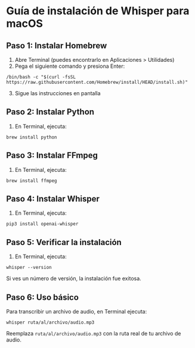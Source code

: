 # Guía de instalación de Whisper para macOS

## Paso 1: Instalar Homebrew

1. Abre Terminal (puedes encontrarlo en Aplicaciones > Utilidades)
2. Pega el siguiente comando y presiona Enter:

```
/bin/bash -c "$(curl -fsSL https://raw.githubusercontent.com/Homebrew/install/HEAD/install.sh)"
```

3. Sigue las instrucciones en pantalla

## Paso 2: Instalar Python

1. En Terminal, ejecuta:

```
brew install python
```

## Paso 3: Instalar FFmpeg

1. En Terminal, ejecuta:

```
brew install ffmpeg
```

## Paso 4: Instalar Whisper

1. En Terminal, ejecuta:

```
pip3 install openai-whisper
```

## Paso 5: Verificar la instalación

1. En Terminal, ejecuta:

```
whisper --version
```

Si ves un número de versión, la instalación fue exitosa.

## Paso 6: Uso básico

Para transcribir un archivo de audio, en Terminal ejecuta:

```
whisper ruta/al/archivo/audio.mp3
```

Reemplaza `ruta/al/archivo/audio.mp3` con la ruta real de tu archivo de audio.
